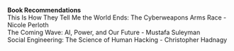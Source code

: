 **Book Recommendations** <br/>
This Is How They Tell Me the World Ends: The Cyberweapons Arms Race - Nicole Perloth <br/>
The Coming Wave: AI, Power, and Our Future - Mustafa Suleyman <br/>
Social Engineering: The Science of Human Hacking - Christopher Hadnagy <br/>
